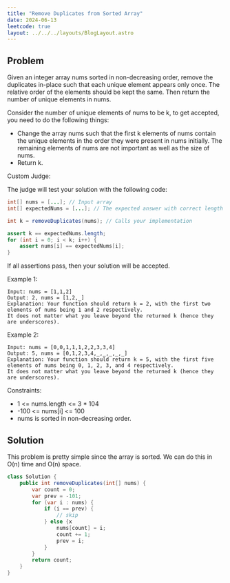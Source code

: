 ```yaml
---
title: "Remove Duplicates from Sorted Array"
date: 2024-06-13
leetcode: true
layout: ../../../layouts/BlogLayout.astro
---
```


## Problem

Given an integer array nums sorted in non-decreasing order, remove the duplicates in-place such that each unique element appears only once. The relative order of the elements should be kept the same. Then return the number of unique elements in nums.

Consider the number of unique elements of nums to be k, to get accepted, you need to do the following things:

- Change the array nums such that the first k elements of nums contain the unique elements in the order they were present in nums initially. The remaining elements of nums are not important as well as the size of nums.
- Return k.

Custom Judge:

The judge will test your solution with the following code:

```java
int[] nums = [...]; // Input array
int[] expectedNums = [...]; // The expected answer with correct length

int k = removeDuplicates(nums); // Calls your implementation

assert k == expectedNums.length;
for (int i = 0; i < k; i++) {
    assert nums[i] == expectedNums[i];
}
```

If all assertions pass, then your solution will be accepted.

Example 1:

```text
Input: nums = [1,1,2]
Output: 2, nums = [1,2,_]
Explanation: Your function should return k = 2, with the first two elements of nums being 1 and 2 respectively.
It does not matter what you leave beyond the returned k (hence they are underscores).
```

Example 2:

```text
Input: nums = [0,0,1,1,1,2,2,3,3,4]
Output: 5, nums = [0,1,2,3,4,_,_,_,_,_]
Explanation: Your function should return k = 5, with the first five elements of nums being 0, 1, 2, 3, and 4 respectively.
It does not matter what you leave beyond the returned k (hence they are underscores).
```

Constraints:

- 1 <= nums.length <= 3 \* 104
- -100 <= nums[i] <= 100
- nums is sorted in non-decreasing order.

## Solution

This problem is pretty simple since the array is sorted. We can do this in O(n) time and O(n) space.

```java
class Solution {
    public int removeDuplicates(int[] nums) {
        var count = 0;
        var prev = -101;
        for (var i : nums) {
            if (i == prev) {
                // skip
            } else {x
                nums[count] = i;
                count += 1;
                prev = i;
            }
        }
        return count;
    }
}
```
